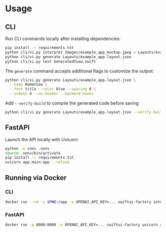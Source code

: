 # Usage

## CLI
Run CLI commands locally after installing dependencies:

```bash
pip install -r requirements.txt
python cli/vi.py interpret Images/example_app_mockup.jpeg > Layouts/example_app.layout.json
python cli/vi.py generate Layouts/example_app.layout.json
python cli/vi.py test GeneratedView.swift
```

The `generate` command accepts additional flags to customize the output:

```bash
python cli/vi.py generate Layouts/example_app.layout.json \
  --name HomeView \
  --font title --color blue --spacing 8 \
  --indent 4 --no-header --backend-hooks
```

Add `--verify-build` to compile the generated code before saving:

```bash
python cli/vi.py generate Layouts/example_app.layout.json --verify-build
```

## FastAPI
Launch the API locally with Uvicorn:

```bash
python -m venv .venv
source .venv/bin/activate
pip install -r requirements.txt
uvicorn app.main:app --reload
```

## Running via Docker

### CLI
```bash
docker run --rm -v $PWD:/app -e OPENAI_API_KEY=... swiftui-factory interpret Images/example_app_mockup.jpeg
```

### FastAPI
```bash
docker run -p 8000:8000 -e OPENAI_API_KEY=... swiftui-factory uvicorn app.main:app --host 0.0.0.0 --port 8000
```
